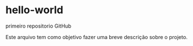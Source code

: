 # hello-world
primeiro repositorio GitHub

Este arquivo tem como objetivo fazer uma breve descrição sobre o projeto.
